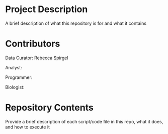 # Project Description

A brief description of what this repository is for and what it contains

# Contributors

Data Curator: Rebecca Spirgel

Analyst: 

Programmer:

Biologist:


# Repository Contents

Provide a brief description of each script/code file in this repo, what it does, and how to execute it
